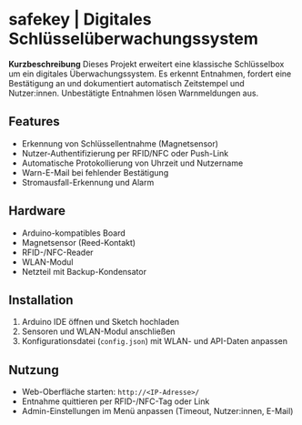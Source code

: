 # safekey | Digitales Schlüsselüberwachungssystem

**Kurzbeschreibung**
Dieses Projekt erweitert eine klassische Schlüsselbox um ein digitales Überwachungssystem. Es erkennt Entnahmen, fordert eine Bestätigung an und dokumentiert automatisch Zeitstempel und Nutzer:innen. Unbestätigte Entnahmen lösen Warnmeldungen aus.

## Features
- Erkennung von Schlüssellentnahme (Magnetsensor)
- Nutzer-Authentifizierung per RFID/NFC oder Push-Link
- Automatische Protokollierung von Uhrzeit und Nutzername
- Warn-E-Mail bei fehlender Bestätigung
- Stromausfall-Erkennung und Alarm

## Hardware
- Arduino-kompatibles Board
- Magnetsensor (Reed-Kontakt)
- RFID-/NFC-Reader
- WLAN-Modul
- Netzteil mit Backup-Kondensator

## Installation
1. Arduino IDE öffnen und Sketch hochladen
2. Sensoren und WLAN-Modul anschließen
3. Konfigurationsdatei (`config.json`) mit WLAN- und API-Daten anpassen

## Nutzung
- Web-Oberfläche starten: `http://<IP-Adresse>/`
- Entnahme quittieren per RFID-/NFC-Tag oder Link
- Admin-Einstellungen im Menü anpassen (Timeout, Nutzer:innen, E-Mail)